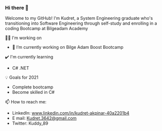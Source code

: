 ### Hi there 👋


Welcome to my GitHub! I'm Kudret, a System Engineering graduate who's transitioning into Software Engineering through self-study and enrolling in a coding Bootcamp at Bilgeadam Academy

👩‍💻 I'm working on

- 🔭 I’m currently working on Bilge Adam Boost Bootcamp

✔️ I'm currently learning

-  C# .NET

 💡 Goals for 2021
 
 - Complete bootcamp
 - Become skilled in C#
 
 
📫 How to reach me:

- LinkedIn: www.linkedin.com/in/kudret-akpinar-40a2201b4
- E mail: Kudret.3642@gmail.com
- Twitter: Kuddy_89

